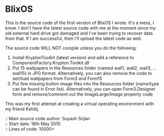 BlixOS
======

This is the source code of the first version of BlixOS I wrote. It's a mess, I know. I don't have the latest source code
with me at the moment since my old external hard drive got damaged and I've been trying to recover data from that. If I 
am successful, then I'll upload the latest code as well.

The source code WILL NOT compile unless you do the following:

1. Install KryptonToolkit (latest version) and add a reference to ComponentFactory.Krypton.Toolkit.dll
2. Put 15 wallpapers in the Resources folder (named wall1, wall2, wall3, ... wall15) in JPG format. Alternatively, you can 
also remove the code to set/load wallpapers from Form3 and Form15
3. Put few missing button image files into the Resources folder (name/type can be found in Error list). Alternatively,
you can open Form3.Designer form and remove/comment out the ImageLarge/Image property code

This was my first attempt at creating a virtual operating environment with my friend Kshitij. 

:: Main source code author: Suyash Srijan                                                      
:: Start date: 18th May 2010                                                                       
:: Lines of code: 10000+
